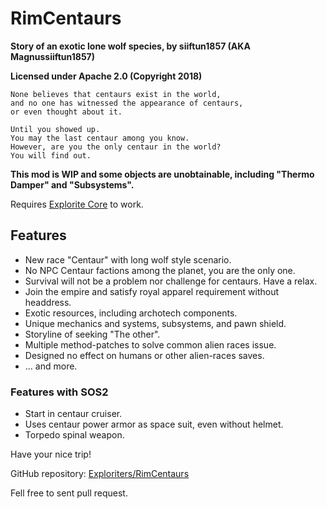 # RimCentaurs
**Story of an exotic lone wolf species, by siiftun1857 (AKA Magnussiiftun1857)**

**Licensed under Apache 2.0 (Copyright 2018)**

	None believes that centaurs exist in the world, 
	and no one has witnessed the appearance of centaurs, 
	or even thought about it.
	
	Until you showed up.
	You may the last centaur among you know. 
	However, are you the only centaur in the world?
	You will find out.

**This mod is WIP and some objects are unobtainable, including "Thermo Damper" and "Subsystems".**

Requires [Explorite Core](https://github.com/Exploriters/explorite-core) to work.

## Features
* New race "Centaur" with long wolf style scenario.
* No NPC Centaur factions among the planet, you are the only one.
* Survival will not be a problem nor challenge for centaurs. Have a relax.
* Join the empire and satisfy royal apparel requirement without headdress.
* Exotic resources, including archotech components.
* Unique mechanics and systems, subsystems, and pawn shield.
* Storyline of seeking "The other".
* Multiple method-patches to solve common alien races issue.
* Designed no effect on humans or other alien-races saves.
* ... and more.

### Features with SOS2
* Start in centaur cruiser.
* Uses centaur power armor as space suit, even without helmet.
* Torpedo spinal weapon.

Have your nice trip!

GitHub repository: [Exploriters/RimCentaurs](https://github.com/Exploriters/RimCentaurs)

Fell free to sent pull request.
